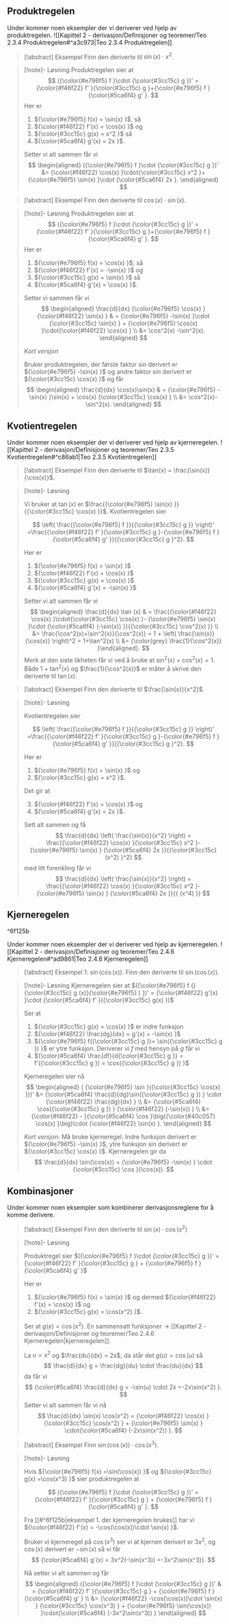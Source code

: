## Produktregelen


Under kommer noen eksempler der vi deriverer ved hjelp av produktregelen.
![[Kapittel 2 - derivasjon/Definisjoner og teoremer/Teo 2.3.4 Produktregelen#^a3c973|Teo 2.3.4 Produktregelen]]


> [!abstract] Eksempel 
> Finn den deriverte til $\sin(x)\cdot x^2$.

> [!note]- Løsning 
> Produktregelen sier at 
> $$
> ({\color{#e796f5} f }\cdot {\color{#3cc15c} g })' = {\color{#f46f22} f' }{\color{#3cc15c} g }+{\color{#e796f5} f }{\color{#5ca6f4} g' }.
> $$
> Her er 
> 
> 1. ${\color{#e796f5} f(x) = \sin(x) }$, så
> 2. ${\color{#f46f22} f'(x) = \cos(x) }$ og
> 3. ${\color{#3cc15c} g(x) = x^2 }$ så
> 4. ${\color{#5ca6f4} g'(x) = 2x }$.
> 
> Setter vi alt sammen får vi
> $$
> \begin{aligned} 
> ({\color{#e796f5} f }\cdot {\color{#3cc15c} g })' &= {\color{#f46f22} \cos(x) }\cdot{\color{#3cc15c}  x^2  }+{\color{#e796f5}  \sin(x) }\cdot {\color{#5ca6f4} 2x }.
> \end{aligned} 
> $$



> [!abstract] Eksempel 
> Finn den deriverte til $\cos(x)\cdot \sin(x)$.

> [!note]- Løsning 
> Produktregelen sier at 
> $$
> ({\color{#e796f5} f }\cdot {\color{#3cc15c} g })' = {\color{#f46f22} f' }{\color{#3cc15c} g }+{\color{#e796f5} f }{\color{#5ca6f4} g' }.
> $$
> Her er 
> 
> 1. ${\color{#e796f5} f(x) = \cos(x) }$, så
> 2. ${\color{#f46f22} f'(x) = -\sin(x) }$ og
> 3. ${\color{#3cc15c} g(x) = \sin(x) }$ så
> 4. ${\color{#5ca6f4} g'(x) = \cos(x) }$.
>
> Setter vi sammen får vi
> $$
> \begin{aligned} 
> \frac{d}{dx} {\color{#e796f5} \cos(x) }{\color{#f46f22} \sin(x) } & = {\color{#e796f5} -\sin(x) }\cdot {\color{#3cc15c} \sin(x) } + {\color{#e796f5} \cos(x) }\cdot{\color{#f46f22} \cos(x) } \\ &= \cos^2(x) -\sin^2(x).
> \end{aligned} 
> $$
> 
> *Kort versjon*
> 
> Bruker produktregelen, der første faktor sin derivert er ${\color{#e796f5} -\sin(x) }$ og andre faktor sin derivert er ${\color{#3cc15c} \cos(x) }$ og får
> $$
> \begin{aligned} 
> \frac{d}{dx} \cos(x)\sin(x) & = {\color{#e796f5} -\sin(x) }\sin(x) + \cos(x) {\color{#3cc15c} \cos(x) } \\ &= \cos^2(x)-\sin^2(x).
> \end{aligned} 
> $$



## Kvotientregelen


Under kommer noen eksempler der vi deriverer ved hjelp av kjerneregelen.
![[Kapittel 2 - derivasjon/Definisjoner og teoremer/Teo 2.3.5 Kvotientregelen#^c86ab1|Teo 2.3.5 Kvotientregelen]]

> [!abstract] Eksempel 
> Finn den deriverte til $\tan(x) = \frac{\sin(x)}{\cos(x)}$.


> [!note]- Løsning 
> 
> Vi bruker at $\tan (x)$ er $\frac{{\color{#e796f5} \sin(x) }}{{\color{#3cc15c} \cos(x) }}$. 
> Kvotientregelen sier 
> 
> $$
> \left( \frac{{\color{#e796f5} f }}{{\color{#3cc15c} g }} \right)' =\frac{{\color{#f46f22} f' }{\color{#3cc15c} g }-{\color{#e796f5} f }{\color{#5ca6f4} g' }}{{\color{#3cc15c} g }^2}.
> $$ 
> 
> Her er 
> 
> 1. ${\color{#e796f5} f(x) = \sin(x) }$
> 2. ${\color{#f46f22} f'(x) = \cos(x) }$
> 3. ${\color{#3cc15c} g(x) = \cos(x) }$
> 4. ${\color{#5ca6f4} g'(x) = -\sin(x) }$
> 
> Setter vi alt sammen får vi
> $$
> \begin{aligned} \frac{d}{dx} \tan (x) & = \frac{{\color{#f46f22} \cos(x) }\cdot{\color{#3cc15c} \cos(x) }- {\color{#e796f5} \sin(x) }\cdot {\color{#5ca6f4} (-\sin(x)) }}{{\color{#3cc15c} \cos^2(x) }}  \\ &= \frac{\cos^2(x)+\sin^2(x)}{\cos^2(x)}  = 1 + \left( \frac{\sin(x)}{\cos(x)} \right)^2 = 1+\tan^2(x) \\ &= {\color{grey} \frac{1}{\cos^2(x)} }\end{aligned}.
> $$ 
> Merk at den siste likheten får vi ved å bruke at $\sin^2(x)+\cos^2(x) = 1$. Både $1+\tan^2(x)$ og $\frac{1}{\cos^2(x)}$ er måter å skrive den deriverte til $\tan(x)$.



> [!abstract] Eksempel 
> Finn den deriverte til $\frac{\sin(x)}{x^2}$.

> [!note]- Løsning 
> 
> Kvotientregelen sier 
> 
> $$
> \left( \frac{{\color{#e796f5} f }}{{\color{#3cc15c} g }} \right)' =\frac{{\color{#f46f22} f' }{\color{#3cc15c} g }-{\color{#e796f5} f }{\color{#5ca6f4} g' }}{{\color{#3cc15c} g }^2}.
> $$ 
> 
> Her er 
> 
> 1. ${\color{#e796f5} f(x) = \sin(x) }$ og 
> 2. ${\color{#3cc15c} g(x) = x^2 }$. 
>  
> Det gir at
> 
> 3.  ${\color{#f46f22} f'(x) = \cos(x) }$ og
> 4. ${\color{#5ca6f4} g'(x) = 2x }$. 
> 
> Sett alt sammen og få
> $$
> \frac{d}{dx} \left( \frac{\sin(x)}{x^2} \right) = \frac{{\color{#f46f22} \cos(x) }{\color{#3cc15c} x^2 }-{\color{#e796f5} \sin(x) }  {\color{#5ca6f4} 2x }}{{\color{#3cc15c} (x^2) }^2}
> $$
> med litt forenkling får vi
> $$
> \frac{d}{dx} \left( \frac{\sin(x)}{x^2} \right) = \frac{{\color{#f46f22} \cos(x) }{\color{#3cc15c} x^2 }-{\color{#e796f5} \sin(x) }  {\color{#5ca6f4} 2x }}{{ (x^4) }}
> $$
> 

## Kjerneregelen

^6f125b

Under kommer noen eksempler der vi deriverer ved hjelp av kjerneregelen.
![[Kapittel 2 - derivasjon/Definisjoner og teoremer/Teo 2.4.6 Kjerneregelen#^ad9861|Teo 2.4.6 Kjerneregelen]]



> [!abstract] Eksempel 1:  $\sin(\cos(x))$.
> Finn den deriverte til $\sin(\cos(x))$.


> [!note]- Løsning 
> Kjerneregelen sier at $({\color{#e796f5} f (}{\color{#3cc15c} g (x)}{\color{#e796f5} ) })' = {\color{#f46f22} g'(x) }\cdot {\color{#5ca6f4} f' }({\color{#3cc15c} g(x) })$
> 
> Ser at 
> 
> 1. ${\color{#3cc15c} g(x) = \cos(x) }$ er indre funksjon
> 2. ${\color{#f46f22} \frac{dg}{dx} = g'(x) = -\sin(x) }$
> 3. ${\color{#e796f5} f({\color{#3cc15c} g })= \sin({\color{#3cc15c} g }) }$ er ytre funksjon.  Deriverer vi $f$ med hensyn på $g$ får vi
> 4. ${\color{#5ca6f4} \frac{df}{d{\color{#3cc15c} g }} = f'({\color{#3cc15c} g }) = \cos({\color{#3cc15c} g }) }$
> 
> Kjerneregelen sier nå
> $$
> \begin{aligned} 
> (  {\color{#e796f5} \sin }({\color{#3cc15c} \cos(x) }))'  &= {\color{#5ca6f4} \frac{d}{dg}\sin({\color{#3cc15c} g }) } \cdot {\color{#f46f22} \frac{dg}{dx} } \\ &= {\color{#5ca6f4} \cos({\color{#3cc15c} g }) } {\color{#f46f22} (-\sin(x)) } \\ &= {\color{#f46f22} - }{\color{#5ca6f4} \cos }\big({\color{#40c057} \cos(x) }\big)\cdot {\color{#f46f22} \sin(x) }.
> \end{aligned} 
> $$
> 
> *Kort versjon:*
> Må bruke kjerneregel. Indre funksjon derivert er ${\color{#e796f5} -\sin(x) }$, ytre funksjon sin derivert er ${\color{#3cc15c} \cos(x) }$. Kjerneregelen gir da 
> $$
> \frac{d}{dx} \sin(\cos(x)) = {\color{#e796f5} -\sin(x) } \cdot {\color{#3cc15c} \cos }(\cos(x)).
> $$



## Kombinasjoner

Under kommer noen eksempler som kombinerer derivasjonsreglene for å komme derivere. 

> [!abstract] Eksempel 
> Finn den deriverte til $\sin(x)\cdot \cos(x^2)$

> [!note]- Løsning 
> 
> Produktregel sier $({\color{#e796f5} f }\cdot {\color{#3cc15c} g })' = {\color{#f46f22} f' }{\color{#3cc15c} g } + {\color{#e796f5} f }{\color{#5ca6f4} g' }$
> 
> Her er 
> 1. ${\color{#e796f5} f(x) = \sin(x) }$   og dermed ${\color{#f46f22} f'(x) = \cos(x) }$ og
> 2. ${\color{#3cc15c} g(x) = \cos(x^2) }$. 
> 
> Ser at $g(x) = \cos(x^2)$. En sammensatt funksjoner $\longrightarrow$ [[Kapittel 2 - derivasjon/Definisjoner og teoremer/Teo 2.4.6 Kjerneregelen|kjerneregelen]]. 
> 
> La $u = x^2$ og $\frac{du}{dx} = 2x$, da står det $g(u) = \cos(u)$ så
> $$
> \frac{d}{dx} g = \frac{dg}{du} \cdot \frac{du}{dx}
> $$
> da får vi
> $$
> {\color{#5ca6f4} \frac{d}{dx} g = -\sin(u) \cdot 2x =-2x\sin(x^2) }.
> $$
> Setter vi alt sammen får vi nå
> $$
> \frac{d}{dx} \sin(x) \cos(x^2) = {\color{#f46f22} \cos(x) } {\color{#3cc15c} \cos(x^2) } + {\color{#e796f5} \sin(x) } \cdot{\color{#5ca6f4}  (-2x\sin(x^2)) }.
> $$



> [!abstract] Eksempel 
> Finn $\sin(\cos(x)) \cdot \cos(x^3)$.

> [!note]- Løsning 
> 
> Hvis ${\color{#e796f5} f(x) =\sin(\cos(x)) }$ og ${\color{#3cc15c} g(x) =\cos(x^3) }$ sier produktregelen at
> 
> $$
> ({\color{#e796f5} f }\cdot {\color{#3cc15c} g })' = {\color{#f46f22} f' }{\color{#3cc15c} g } + {\color{#e796f5} f }{\color{#5ca6f4} g' }.
> $$
> 
> Fra [[#^6f125b|eksempel 1. der kjerneregelen brukes]] har vi ${\color{#f46f22} f'(x) = -\cos(\cos(x))\cdot \sin(x) }$.
> 
> Bruker vi kjerneregel på $\cos(x^3)$ ser vi at kjernen derivert er $3x^2$, og $\cos(x)$ derivert er $-\sin(x)$ så vi får
> $$
> {\color{#5ca6f4} g'(x) = 3x^2(-\sin(x^3)) =-3x^2\sin(x^3)}.
> $$
> 
> Nå setter vi alt sammen og får
> $$
> \begin{aligned} 
>   ({\color{#e796f5} f }\cdot {\color{#3cc15c} g })' & = {\color{#f46f22} f' }{\color{#3cc15c} g } + {\color{#e796f5} f }{\color{#5ca6f4} g' } \\  &= {\color{#f46f22}  -\cos(\cos(x))\cdot \sin(x) } {\color{#3cc15c} \cos(x^3) } + {\color{#e796f5} \sin(\cos(x)) }\cdot{\color{#5ca6f4} (-3x^2\sin(x^3)) }
>   \end{aligned} 
>   $$










